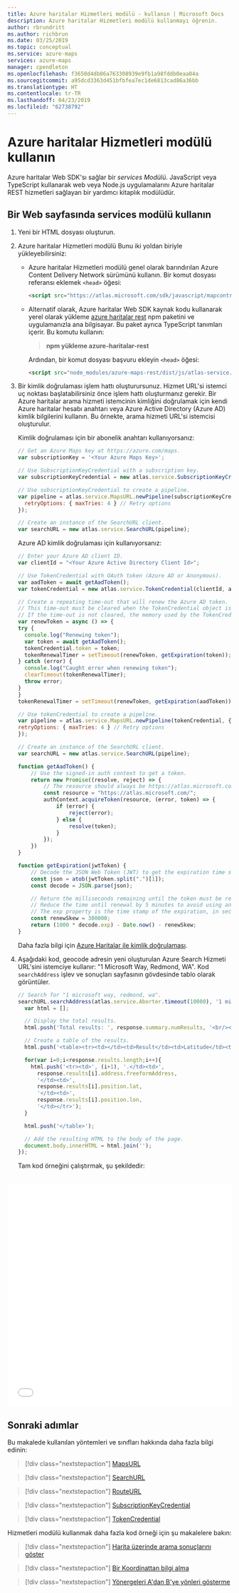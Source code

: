 ```yaml
---
title: Azure haritalar Hizmetleri modülü - kullanın | Microsoft Docs
description: Azure haritalar Hizmetleri modülü kullanmayı öğrenin.
author: rbrundritt
ms.author: richbrun
ms.date: 03/25/2019
ms.topic: conceptual
ms.service: azure-maps
services: azure-maps
manager: cpendleton
ms.openlocfilehash: f3650d4db06a763308939e9fb1a98fddb0eaa04a
ms.sourcegitcommit: a95dcd3363d451bfbfea7ec1de6813cad86a36bb
ms.translationtype: HT
ms.contentlocale: tr-TR
ms.lasthandoff: 04/23/2019
ms.locfileid: "62738792"
---
```

# <a name="use-the-azure-maps-services-module"></a>Azure haritalar Hizmetleri modülü kullanın

Azure haritalar Web SDK'sı sağlar bir *services Modülü*. JavaScript veya TypeScript kullanarak web veya Node.js uygulamalarını Azure haritalar REST hizmetleri sağlayan bir yardımcı kitaplık modülüdür.

## <a name="use-the-services-module-in-a-webpage"></a>Bir Web sayfasında services modülü kullanın

1. Yeni bir HTML dosyası oluşturun.
1. Azure haritalar Hizmetleri modülü Bunu iki yoldan biriyle yükleyebilirsiniz:
    - Azure haritalar Hizmetleri modülü genel olarak barındırılan Azure Content Delivery Network sürümünü kullanın. Bir komut dosyası referansı eklemek `<head>` öğesi:

        ```html
        <script src="https://atlas.microsoft.com/sdk/javascript/mapcontrol/2/atlas-service.min.js"></script>
        ```

    - Alternatif olarak, Azure haritalar Web SDK kaynak kodu kullanarak yerel olarak yükleme [azure haritalar rest](https://www.npmjs.com/package/azure-maps-rest) npm paketini ve uygulamanızla ana bilgisayar. Bu paket ayrıca TypeScript tanımları içerir. Bu komutu kullanın:
    
        > **npm yükleme azure-haritalar-rest**
    
        Ardından, bir komut dosyası başvuru ekleyin `<head>` öğesi:

         ```html
        <script src="node_modules/azure-maps-rest/dist/js/atlas-service.min.js"></script>
         ```

1. Bir kimlik doğrulaması işlem hattı oluşturursunuz. Hizmet URL'si istemci uç noktası başlatabilirsiniz önce işlem hattı oluşturmanız gerekir. Bir Azure haritalar arama hizmeti istemcinin kimliğini doğrulamak için kendi Azure haritalar hesabı anahtarı veya Azure Active Directory (Azure AD) kimlik bilgilerini kullanın. Bu örnekte, arama hizmeti URL'si istemcisi oluşturulur. 

    Kimlik doğrulaması için bir abonelik anahtarı kullanıyorsanız:

    ```javascript
    // Get an Azure Maps key at https://azure.com/maps.
    var subscriptionKey = '<Your Azure Maps Key>';

    // Use SubscriptionKeyCredential with a subscription key.
    var subscriptionKeyCredential = new atlas.service.SubscriptionKeyCredential(subscriptionKey);

    // Use subscriptionKeyCredential to create a pipeline.
    var pipeline = atlas.service.MapsURL.newPipeline(subscriptionKeyCredential, {
      retryOptions: { maxTries: 4 } // Retry options
    });

    // Create an instance of the SearchURL client.
    var searchURL = new atlas.service.SearchURL(pipeline);
    ```

    Azure AD kimlik doğrulaması için kullanıyorsanız:

    ```javascript
    // Enter your Azure AD client ID.
    var clientId = "<Your Azure Active Directory Client Id>";

    // Use TokenCredential with OAuth token (Azure AD or Anonymous).
    var aadToken = await getAadToken();
    var tokenCredential = new atlas.service.TokenCredential(clientId, aadToken);

    // Create a repeating time-out that will renew the Azure AD token.
    // This time-out must be cleared when the TokenCredential object is no longer needed.
    // If the time-out is not cleared, the memory used by the TokenCredential will never be reclaimed.
    var renewToken = async () => {
    try {
      console.log("Renewing token");
      var token = await getAadToken();
      tokenCredential.token = token;
      tokenRenewalTimer = setTimeout(renewToken, getExpiration(token));
    } catch (error) {
      console.log("Caught error when renewing token");
      clearTimeout(tokenRenewalTimer);
      throw error;
    }
    }
    tokenRenewalTimer = setTimeout(renewToken, getExpiration(aadToken));

    // Use tokenCredential to create a pipeline.
    var pipeline = atlas.service.MapsURL.newPipeline(tokenCredential, {
    retryOptions: { maxTries: 4 } // Retry options
    });

    // Create an instance of the SearchURL client.
    var searchURL = new atlas.service.SearchURL(pipeline);

    function getAadToken() {
        // Use the signed-in auth context to get a token.
        return new Promise((resolve, reject) => {
            // The resource should always be https://atlas.microsoft.com/.
            const resource = "https://atlas.microsoft.com/";
            authContext.acquireToken(resource, (error, token) => {
                if (error) {
                    reject(error);
                } else {
                    resolve(token);
                }
            });
        })
    }

    function getExpiration(jwtToken) {
        // Decode the JSON Web Token (JWT) to get the expiration time stamp.
        const json = atob(jwtToken.split(".")[1]);
        const decode = JSON.parse(json);

        // Return the milliseconds remaining until the token must be renewed.
        // Reduce the time until renewal by 5 minutes to avoid using an expired token.
        // The exp property is the time stamp of the expiration, in seconds.
        const renewSkew = 300000;
        return (1000 * decode.exp) - Date.now() - renewSkew;
    }
    ```

    Daha fazla bilgi için [Azure Haritalar ile kimlik doğrulaması](azure-maps-authentication.md).

1. Aşağıdaki kod, geocode adresin yeni oluşturulan Azure Search Hizmeti URL'sini istemciye kullanır: "1 Microsoft Way, Redmond, WA". Kod `searchAddress` işlev ve sonuçları sayfasının gövdesinde tablo olarak görüntüler.

    ```javascript
    // Search for "1 microsoft way, redmond, wa".
    searchURL.searchAddress(atlas.service.Aborter.timeout(10000), '1 microsoft way, redmond, wa').then(response => {
      var html = [];

      // Display the total results.
      html.push('Total results: ', response.summary.numResults, '<br/><br/>');

      // Create a table of the results.
      html.push('<table><tr><td></td><td>Result</td><td>Latitude</td><td>Longitude</td></tr>');

      for(var i=0;i<response.results.length;i++){
        html.push('<tr><td>', (i+1), '.</td><td>', 
          response.results[i].address.freeformAddress, 
          '</td><td>', 
          response.results[i].position.lat,
          '</td><td>', 
          response.results[i].position.lon,
          '</td></tr>');
      }

      html.push('</table>');

      // Add the resulting HTML to the body of the page.
      document.body.innerHTML = html.join('');
    });
    ```

    Tam kod örneğini çalıştırmak, şu şekildedir:

<br/>

<iframe height="500" style="width: 100%;" scrolling="no" title="Hizmetleri Modülünü Kullanma" src="//codepen.io/azuremaps/embed/zbXGMR/?height=500&theme-id=0&default-tab=js,result" frameborder="no" allowtransparency="true" allowfullscreen="true">
Kalem bkz <a href='https://codepen.io/azuremaps/pen/zbXGMR/'>Services modülü kullanarak</a> Azure haritalar tarafından (<a href='https://codepen.io/azuremaps'>@azuremaps</a>) üzerinde <a href='https://codepen.io'>CodePen</a>.
</iframe>

## <a name="next-steps"></a>Sonraki adımlar

Bu makalede kullanılan yöntemleri ve sınıfları hakkında daha fazla bilgi edinin:

> [!div class="nextstepaction"]
> [MapsURL](https://docs.microsoft.com/javascript/api/azure-maps-rest/atlas.service.mapsurl?view=azure-iot-typescript-latest)

> [!div class="nextstepaction"]
> [SearchURL](https://docs.microsoft.com/javascript/api/azure-maps-rest/atlas.service.searchurl?view=azure-iot-typescript-latest)

> [!div class="nextstepaction"]
> [RouteURL](https://docs.microsoft.com/javascript/api/azure-maps-rest/atlas.service.routeurl?view=azure-iot-typescript-latest)

> [!div class="nextstepaction"]
> [SubscriptionKeyCredential](https://docs.microsoft.com/javascript/api/azure-maps-rest/atlas.service.subscriptionkeycredential?view=azure-iot-typescript-latest)

> [!div class="nextstepaction"]
> [TokenCredential](https://docs.microsoft.com/javascript/api/azure-maps-rest/atlas.service.tokencredential?view=azure-iot-typescript-latest)

Hizmetleri modülü kullanmak daha fazla kod örneği için şu makalelere bakın:

> [!div class="nextstepaction"]
> [Harita üzerinde arama sonuçlarını göster](./map-search-location.md)

> [!div class="nextstepaction"]
> [Bir Koordinattan bilgi alma](./map-get-information-from-coordinate.md)

> [!div class="nextstepaction"]
> [Yönergeleri A'dan B'ye yönleri gösterme](./map-route.md)